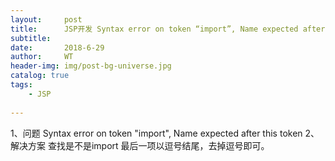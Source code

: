 ```yaml
---
layout:     post
title:      JSP开发 Syntax error on token “import”, Name expected after this token
subtitle:   
date:       2018-6-29
author:     WT
header-img: img/post-bg-universe.jpg
catalog: true
tags:
    - JSP
    
---
```




1、问题
    Syntax error on token "import", Name expected after this token
2、解决方案
   查找是不是import 最后一项以逗号结尾，去掉逗号即可。

